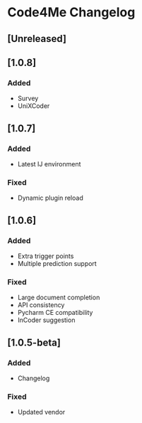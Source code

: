 <!-- Keep a Changelog guide -> https://keepachangelog.com -->

# Code4Me Changelog

## [Unreleased]

## [1.0.8]
### Added
- Survey
- UniXCoder

## [1.0.7]
### Added
- Latest IJ environment

### Fixed
- Dynamic plugin reload

## [1.0.6]
### Added
- Extra trigger points
- Multiple prediction support

### Fixed
- Large document completion
- API consistency
- Pycharm CE compatibility
- InCoder suggestion

## [1.0.5-beta]
### Added
- Changelog

### Fixed
- Updated vendor